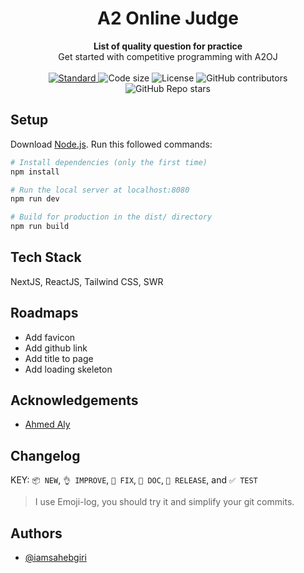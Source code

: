 <h1 align="center">A2 Online Judge</h1>

<div align="center">
  <strong>List of quality question for practice</strong>
</div>
<div align="center">
  Get started with competitive programming with A2OJ
</div>

<br />

<div align="center">
  <!-- Standard -->
  <a href="https://standardjs.com">
    <img src="https://img.shields.io/badge/code%20style-standard-brightgreen.svg?style=flat-square"
      alt="Standard" />
  </a>
  <img src="https://img.shields.io/github/languages/code-size/iamsahebgiri/a2oj?style=flat-square" alt="Code size" />
  <img src="https://img.shields.io/github/license/iamsahebgiri/a2oj?style=flat-square" alt="License" />

  <img alt="GitHub contributors" src="https://img.shields.io/github/contributors/iamsahebgiri/a2oj?style=flat-square">

  <img alt="GitHub Repo stars" src="https://img.shields.io/github/stars/iamsahebgiri/a2oj?style=social">
</div>

## Setup
Download [Node.js](https://nodejs.org/en/download/).
Run this followed commands:

``` bash
# Install dependencies (only the first time)
npm install

# Run the local server at localhost:8080
npm run dev

# Build for production in the dist/ directory
npm run build
```


## Tech Stack

NextJS, ReactJS, Tailwind CSS, SWR

## Roadmaps
  - Add favicon
  - Add github link
  - Add title to page
  - Add loading skeleton


## Acknowledgements

 - [Ahmed Aly](https://a2oj.com/)
  
## Changelog

KEY: `📦 NEW`, `👌 IMPROVE`, `🐛 FIX`, `📖 DOC`, `🚀 RELEASE`, and `✅ TEST`

> I use Emoji-log, you should try it and simplify your git commits.


## Authors

- [@iamsahebgiri](https://www.github.com/iamsahebgiri)